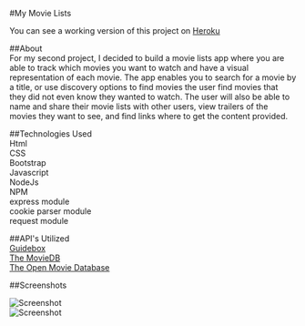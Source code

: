 #My Movie Lists  

You can see a working version of this project on [Heroku](https://bwalen.herokuapp.com/)  

##About  
For my second project, I decided to build a movie lists app where you are able to track which movies you want to watch and have a visual representation of each movie.  The app enables you to search for a movie by a title, or use discovery options to find movies the user find movies that they did not even know they wanted to watch.  The user will also be able to name and share their movie lists with other users, view trailers of the movies they want to see, and find links where to get the content provided.  

##Technologies Used  
Html  
CSS  
Bootstrap  
Javascript  
NodeJs  
NPM  
express module  
cookie parser module  
request module  


##API's Utilized  
[Guidebox](https://api.guidebox.com/)  
[The MovieDB](https://www.themoviedb.org/documentation/api)  
[The Open Movie Database](http://omdbapi.com/)  

##Screenshots  

![Screenshot](https://cloud.githubusercontent.com/assets/17256090/15030037/21d6991a-1205-11e6-8d5a-bc613d194b94.png)  
![Screenshot](https://cloud.githubusercontent.com/assets/17256090/15030049/2db9dd28-1205-11e6-8ed2-beca4e0711b1.png)  
